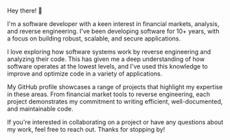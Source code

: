 Hey there! 👋

I'm a software developer with a keen interest in financial markets, analysis, and reverse engineering. I've been developing software for 10+ years, with a focus on building robust, scalable, and secure applications.

I love exploring how software systems work by reverse engineering and analyzing their code. This has given me a deep understanding of how software operates at the lowest levels, and I've used this knowledge to improve and optimize code in a variety of applications.

My GitHub profile showcases a range of projects that highlight my expertise in these areas. From financial market tools to reverse engineering, each project demonstrates my commitment to writing efficient, well-documented, and maintainable code.

If you're interested in collaborating on a project or have any questions about my work, feel free to reach out. Thanks for stopping by! 
